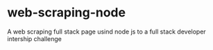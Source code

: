 # web-scraping-node
A web scraping full stack page usind node js to a full stack developer intership challenge
